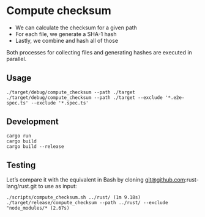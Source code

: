 # Compute checksum

- We can calculate the checksum for a given path
- For each file, we generate a SHA-1 hash
- Lastly, we combine and hash all of those

Both processes for collecting files and generating hashes are executed in parallel.

## Usage

```
./target/debug/compute_checksum --path ./target
./target/debug/compute_checksum --path ./target --exclude '*.e2e-spec.ts' --exclude '*.spec.ts'
```

## Development

```
cargo run
cargo build
cargo build --release
```

## Testing

Let’s compare it with the equivalent in Bash by cloning git@github.com:rust-lang/rust.git to use as input:

```
./scripts/compute_checksum.sh ../rust/ (1m 9.18s)
./target/release/compute_checksum --path ../rust/ --exclude "node_modules/* (2.67s)
```
